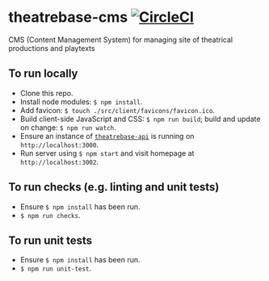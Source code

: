# theatrebase-cms [![CircleCI](https://circleci.com/gh/andygout/theatrebase-cms.svg?style=svg)](https://circleci.com/gh/andygout/theatrebase-cms)

CMS (Content Management System) for managing site of theatrical productions and playtexts

## To run locally
- Clone this repo.
- Install node modules: `$ npm install`.
- Add favicon: `$ touch ./src/client/favicons/favicon.ico`.
- Build client-side JavaScript and CSS: `$ npm run build`; build and update on change: `$ npm run watch`.
- Ensure an instance of [`theatrebase-api`](https://github.com/andygout/theatrebase-api) is running on `http://localhost:3000`.
- Run server using `$ npm start` and visit homepage at `http://localhost:3002`.

## To run checks (e.g. linting and unit tests)
- Ensure `$ npm install` has been run.
- `$ npm run checks`.

## To run unit tests
- Ensure `$ npm install` has been run.
- `$ npm run unit-test`.
